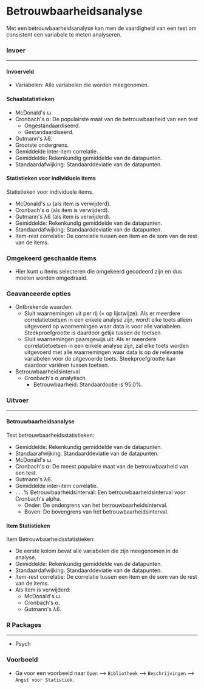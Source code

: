 Betrouwbaarheidsanalyse
===

Met een betrouwbaarheidsanalyse kan men de vaardigheid van een test om consistent een variabele te meten analyseren.

### Invoer
---

#### Invoerveld
- Variabelen: Alle variabelen die worden meegenomen.

#### Schaalstatistieken
- McDonald's ω.
- Cronbach's α: De populairste maat van de betrouwbaarheid van een test
  - Ongestandaardiseerd.
  - Gestandaardiseerd.
- Gutmann's λ6.
- Grootste ondergrens.
- Gemiddelde inter-item correlatie. 
- Gemiddelde: Rekenkundig gemiddelde van de datapunten.
- Standaardafwijking: Standaarddeviatie van de datapunten. 

#### Statistieken voor individuele items
Statistieken voor individuele items. 
- McDonald's ω (als item is verwijderd).
- Cronbach's α (als item is verwijderd).
- Gutmann's λ6 (als item is verwijderd). 
- Gemiddelde: Rekenkundig gemiddelde van de datapunten.
- Standaardafwijking: Standaarddeviatie van de datapunten.
- Item-rest correlatie: De correlatie tussen een item en de som van de rest van de items. 

### Omgekeerd geschaalde items 
- Hier kunt u items selecteren die omgekeerd gecodeerd zijn en dus moeten worden omgedraaid. 

### Geavanceerde opties
- Ontbrekende waarden:
  - Sluit waarnemingen uit per rij (= op lijstwijze): Als er meerdere correlatietoetsen in een enkele analyse zijn, wordt elke toets alleen uitgevoerd op waarnemingen waar data is voor alle variabelen. Steekproefgrootte is daardoor gelijk tussen de toetsen.
  - Sluit waarnemingen paarsgewijs uit: Als er meerdere correlatietoetsen in een enkele analyse zijn, zal elke toets worden uitgevoerd met alle waarnemingen waar data is op de relevante variabelen voor de uitgevoerde toets. Steekproefgrootte kan daardoor variëren tussen toetsen.
- Betrouwbaarheidsinterval
  - Cronbach's α analytisch
    - Betrouwbaarheid: Standaardoptie is 95.0%.

### Uitvoer 
--- 
#### Betrouwbaarheidsanalyse
Test betrouwbaarheidsstatistieken: 
- Gemiddelde: Rekenkundig gemiddelde van de datapunten. 
- Standaarafwijking: Standaarddeviatie van de datapunten. 
- McDonald's ω.
- Cronbach's α: De meest populaire maat van de betrouwbaarheid van een test.
- Gutmann's λ6.
- Gemiddelde inter-item correlatie. 
- `...`% Betrouwbaarheidsinterval: Een betrouwbaarheidsinterval voor Cronbach's alpha. 
  - Onder: De ondergrens van het betrouwbaarheidsinterval. 
  - Boven: De bovengrens van het betrouwbaarheidsinterval. 

#### Item Statistieken 
Item Betrouwbaarheidsstatistieken:
- De eerste kolom bevat alle variabelen die zijn meegenomen in de analyse.
- Gemiddelde: Rekenkundig gemiddelde van de datapunten. 
- Standaardafwijking: Standaarddeviatie van de datapunten. 
- Item-rest correlatie: De correlatie tussen een item en de som van de rest van de items. 
- Als item is verwijderd: 
  - McDonald's ω.
  - Cronbach's α. 
  - Gutmann's λ6. 

### R Packages
---
- Psych

### Voorbeeld
- Ga voor een voorbeeld naar `Open` --> `Bibliotheek` --> `Beschrijvingen` --> `Angst voor Statistiek`. 
